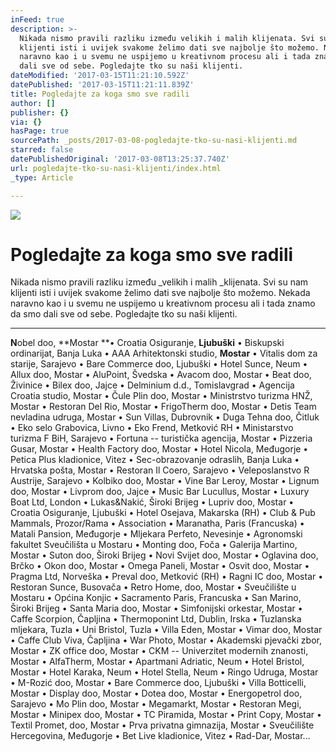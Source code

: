 ```yaml
---
inFeed: true
description: >-
  Nikada nismo pravili razliku između velikih i malih klijenata. Svi su nam
  klijenti isti i uvijek svakome želimo dati sve najbolje što možemo. Nekada
  naravno kao i u svemu ne uspijemo u kreativnom procesu ali i tada znamo da smo
  dali sve od sebe. Pogledajte tko su naši klijenti.
dateModified: '2017-03-15T11:21:10.592Z'
datePublished: '2017-03-15T11:21:11.839Z'
title: Pogledajte za koga smo sve radili
author: []
publisher: {}
via: {}
hasPage: true
sourcePath: _posts/2017-03-08-pogledajte-tko-su-nasi-klijenti.md
starred: false
datePublishedOriginal: '2017-03-08T13:25:37.740Z'
url: pogledajte-tko-su-nasi-klijenti/index.html
_type: Article

---
```

![](https://the-grid-user-content.s3-us-west-2.amazonaws.com/153ffedb-7bd0-4c7e-8d77-938fb6e37c97.gif)

# Pogledajte za koga smo sve radili

Nikada nismo pravili razliku između _velikih i malih _klijenata. Svi su nam klijenti isti i uvijek svakome želimo dati sve najbolje što možemo. Nekada naravno kao i u svemu ne uspijemo u kreativnom procesu ali i tada znamo da smo dali sve od sebe. Pogledajte tko su naši klijenti.

---

**N**obel doo, **Mostar **• Croatia Osiguranje, **Ljubuški** • Biskupski ordinarijat, Banja Luka • AAA Arhitektonski studio, **Mostar** • Vitalis dom za starije, Sarajevo • Bare Commerce doo, Ljubuški • Hotel Sunce, Neum • Allux doo, Mostar • AluPoint, Švedska • Avacom doo, Mostar • Beat doo, Živinice • Bilex doo, Jajce • Delminium d.d., Tomislavgrad • Agencija Croatia studio, Mostar • Čule Plin doo, Mostar • Ministrstvo turizma HNŽ, Mostar • Restoran Del Rio, Mostar • FrigoTherm doo, Mostar • Detis Team nevladina udruga, Mostar • Sun Villas, Dubrovnik • Duga Tehna doo, Čitluk • Eko selo Grabovica, Livno • Eko Frend, Metković RH • Ministarstvo turizma F BiH, Sarajevo • Fortuna -- turistička agencija, Mostar • Pizzeria Gusar, Mostar • Health Factory doo, Mostar • Hotel Nicola, Međugorje • Petica Plus kladionice, Vitez • Sec-obrazovanje odraslih, Banja Luka • Hrvatska pošta, Mostar • Restoran Il Coero, Sarajevo • Veleposlanstvo R Austrije, Sarajevo • Kolbiko doo, Mostar • Vine Bar Leroy, Mostar • Lignum doo, Mostar • Livprom doo, Jajce • Music Bar Lucullus, Mostar • Luxury Boat Ltd, London • Lukas&Nakić, Široki Brijeg • Lupriv doo, Mostar • Croatia Osiguranje, Ljubuški • Hotel Osejava, Makarska (RH) • Club & Pub Mammals, Prozor/Rama • Association • Maranatha, Paris (Francuska) • Matali Pansion, Međugorje • Mljekara Perfeto, Nevesinje • Agronomski fakultet Sveučilišta u Mostaru • Monting doo, Foča • Galerija Martino, Mostar • Suton doo, Široki Brijeg • Novi Svijet doo, Mostar • Oglavina doo, Brčko • Okon doo, Mostar • Omega Paneli, Mostar • Osvit doo, Mostar • Pragma Ltd, Norveška • Preval doo, Metković (RH) • Ragni IC doo, Mostar • Restoran Sunce, Busovača • Retro Home, doo, Mostar • Sveučilište u Mostaru • Općina Konjic • Sacramento Paris, Francuska • San Marino, Široki Brijeg • Santa Maria doo, Mostar • Simfonijski orkestar, Mostar • Caffe Scorpion, Čapljina • Thermoponint Ltd, Dublin, Irska • Tuzlanska mljekara, Tuzla • Uni Bristol, Tuzla • Villa Eden, Mostar • Vimar doo, Mostar • Caffe Club Viva, Čapljina • War Photo, Mostar • Akademski pjevački zbor, Mostar • ZK office doo, Mostar • CKM -- Univerzitet modernih znanosti, Mostar • AlfaTherm, Mostar • Apartmani Adriatic, Neum • Hotel Bristol, Mostar • Hotel Karaka, Neum • Hotel Stella, Neum • Ringo Udruga, Mostar • M-Rozić doo, Mostar • Bare Commerce doo, Ljubuški • Villa Botticelli, Mostar • Display doo, Mostar • Dotea doo, Mostar • Energopetrol doo, Sarajevo • Mo Plin doo, Mostar • Megamarkt, Mostar • Restoran Megi, Mostar • Minipex doo, Mostar • TC Piramida, Mostar • Print Copy, Mostar • Textil Promet, doo, Mostar • Prva privatna gimnazija, Mostar • Sveučilište Hercegovina, Međugorje • Bet Live kladionice, Vitez • Rad-Dar, Mostar...